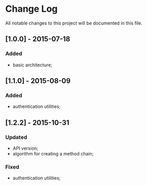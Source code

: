 # Change Log #
All notable changes to this project will be documented in this file.


## [1.0.0] - 2015-07-18 ##
### Added ###
- basic architecture;


## [1.1.0] - 2015-08-09 ##
### Added ###
- authentication utilities;


## [1.2.2] - 2015-10-31 ##
### Updated ###
- API version;
- algorithm for creating a method chain;

### Fixed ###
- authentication utilities;
